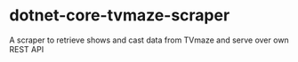 # dotnet-core-tvmaze-scraper
A scraper to retrieve shows and cast data from TVmaze and serve over own REST API
